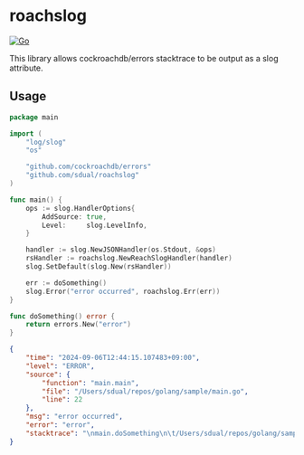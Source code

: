 # roachslog

[![Go](https://github.com/sdual/roachslog/actions/workflows/go-test.yml/badge.svg)](https://github.com/sdual/roachslog/actions/workflows/go-test.yml)

This library allows cockroachdb/errors stacktrace to be output as a slog attribute.

## Usage

```go
package main

import (
	"log/slog"
	"os"

	"github.com/cockroachdb/errors"
	"github.com/sdual/roachslog"
)

func main() {
	ops := slog.HandlerOptions{
		AddSource: true,
		Level:     slog.LevelInfo,
	}

	handler := slog.NewJSONHandler(os.Stdout, &ops)
	rsHandler := roachslog.NewReachSlogHandler(handler)
	slog.SetDefault(slog.New(rsHandler))

	err := doSomething()
	slog.Error("error occurred", roachslog.Err(err))
}

func doSomething() error {
	return errors.New("error")
}
```

```json
{
	"time": "2024-09-06T12:44:15.107483+09:00",
	"level": "ERROR",
	"source": {
		"function": "main.main",
		"file": "/Users/sdual/repos/golang/sample/main.go",
		"line": 22
	},
	"msg": "error occurred",
	"error": "error",
	"stacktrace": "\nmain.doSomething\n\t/Users/sdual/repos/golang/sample/main.go:26\nmain.main\n\t/Users/sdual/repos/golang/sample/main.go:21\nruntime.main\n\t/Users/sdual/go/1.22.4/pkg/mod/golang.org/toolchain@v0.0.1-go1.23.1.darwin-arm64/src/runtime/proc.go:272\nruntime.goexit\n\t/Users/sdual/go/1.22.4/pkg/mod/golang.org/toolchain@v0.0.1-go1.23.1.darwin-arm64/src/runtime/asm_arm64.s:1223"
}
```
